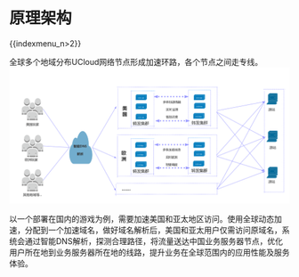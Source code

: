 # 原理架构

{{indexmenu_n>2}}

全球多个地域分布UCloud网络节点形成加速环路，各个节点之间走专线。  
![image](/images/pathx_image001.png)


以一个部署在国内的游戏为例，需要加速美国和亚太地区访问。使用全球动态加速，分配到一个加速域名，做好域名解析后，美国和亚太用户仅需访问原域名，系统会通过智能DNS解析，探测合理路径，将流量送达中国业务服务器节点，优化用户所在地到业务服务器所在地的线路，提升业务在全球范围内的应用性能及服务体验。
